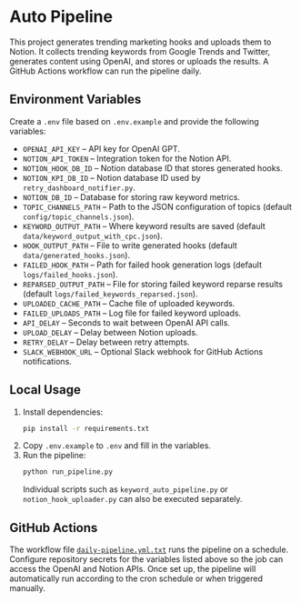 # Auto Pipeline

This project generates trending marketing hooks and uploads them to Notion. It collects trending keywords from Google Trends and Twitter, generates content using OpenAI, and stores or uploads the results. A GitHub Actions workflow can run the pipeline daily.

## Environment Variables

Create a `.env` file based on `.env.example` and provide the following variables:

- `OPENAI_API_KEY` – API key for OpenAI GPT.
- `NOTION_API_TOKEN` – Integration token for the Notion API.
- `NOTION_HOOK_DB_ID` – Notion database ID that stores generated hooks.
- `NOTION_KPI_DB_ID` – Notion database ID used by `retry_dashboard_notifier.py`.
- `NOTION_DB_ID` – Database for storing raw keyword metrics.
- `TOPIC_CHANNELS_PATH` – Path to the JSON configuration of topics (default `config/topic_channels.json`).
- `KEYWORD_OUTPUT_PATH` – Where keyword results are saved (default `data/keyword_output_with_cpc.json`).
- `HOOK_OUTPUT_PATH` – File to write generated hooks (default `data/generated_hooks.json`).
- `FAILED_HOOK_PATH` – Path for failed hook generation logs (default `logs/failed_hooks.json`).
- `REPARSED_OUTPUT_PATH` – File for storing failed keyword reparse results (default `logs/failed_keywords_reparsed.json`).
- `UPLOADED_CACHE_PATH` – Cache file of uploaded keywords.
- `FAILED_UPLOADS_PATH` – Log file for failed keyword uploads.
- `API_DELAY` – Seconds to wait between OpenAI API calls.
- `UPLOAD_DELAY` – Delay between Notion uploads.
- `RETRY_DELAY` – Delay between retry attempts.
- `SLACK_WEBHOOK_URL` – Optional Slack webhook for GitHub Actions notifications.

## Local Usage

1. Install dependencies:
   ```bash
   pip install -r requirements.txt
   ```
2. Copy `.env.example` to `.env` and fill in the variables.
3. Run the pipeline:
   ```bash
   python run_pipeline.py
   ```
   Individual scripts such as `keyword_auto_pipeline.py` or `notion_hook_uploader.py` can also be executed separately.

## GitHub Actions

The workflow file [`daily-pipeline.yml.txt`](.github/workflows/daily-pipeline.yml.txt) runs the pipeline on a schedule. Configure repository secrets for the variables listed above so the job can access the OpenAI and Notion APIs. Once set up, the pipeline will automatically run according to the cron schedule or when triggered manually.
